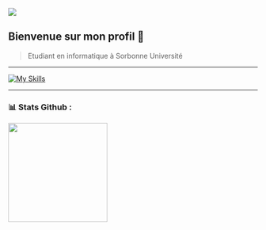 [![](https://visitcount.itsvg.in/api?id=thibautmarcq&icon=0&color=0)](https://visitcount.itsvg.in)
## Bienvenue sur mon profil 👋
> Etudiant en informatique à Sorbonne Université
------
<!--
![C](https://img.shields.io/badge/c-%2300599C.svg?style=for-the-badge&logo=c&logoColor=white) ![Java](https://img.shields.io/badge/java-%23ED8B00.svg?style=for-the-badge&logo=openjdk&logoColor=white) ![Python](https://img.shields.io/badge/python-3670A0?style=for-the-badge&logo=python&logoColor=ffdd54)  ![Canva](https://img.shields.io/badge/Canva-%2300C4CC.svg?style=for-the-badge&logo=Canva&logoColor=white) ![Raspberry Pi](https://img.shields.io/badge/-RaspberryPi-C51A4A?style=for-the-badge&logo=Raspberry-Pi)![LaTeX](https://img.shields.io/badge/latex-%23008080.svg?style=for-the-badge&logo=latex&logoColor=white)![Shell Script](https://img.shields.io/badge/shell_script-%23121011.svg?style=for-the-badge&logo=gnu-bash&logoColor=white) ![Markdown](https://img.shields.io/badge/markdown-%23000000.svg?style=for-the-badge&logo=markdown&logoColor=white) 
-->

[![My Skills](https://skillicons.dev/icons?i=py,c,java,ocaml,bash,latex,md,git,linux,ubuntu,raspberrypi&theme=dark&perline=6)](https://skillicons.dev)

------

### 📊 Stats Github : 

<div style="display: flex; justify-content: space-between; align-items: center;">
    <img height=200 src="https://github-readme-stats.vercel.app/api/top-langs?username=thibautmarcq&size_weight=0.5&count_weight=1&layout=compact"/>
</div>


<!-- Proudly created with GPRM ( https://gprm.itsvg.in ) -->
